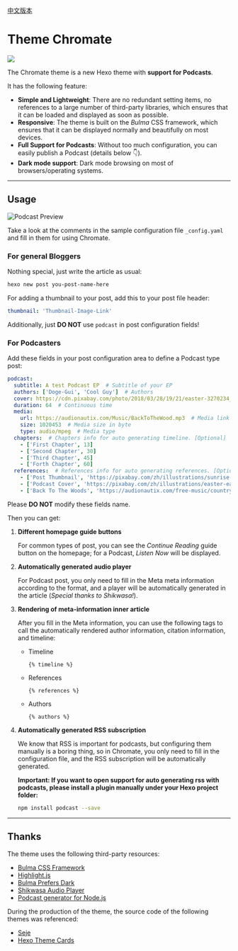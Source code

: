 [中文版本](https://github.com/guiqiqi/chromate/blob/main/readme-zh.md)

# Theme Chromate

![](https://github.com/guiqiqi/chromate/blob/main/figures/header.png?raw=true)

The Chromate theme is a new Hexo theme with **support for Podcasts**.

It has the following feature:
- **Simple and Lightweight**: There are no redundant setting items, no references to a large number of third-party libraries, which ensures that it can be loaded and displayed as soon as possible.
- **Responsive**: The theme is built on the *Bulma* CSS framework, which ensures that it can be displayed normally and beautifully on most devices.
- **Full Support for Podcasts**: Without too much configuration, you can easily publish a Podcast (details below 👇).
- **Dark mode support**: Dark mode browsing on most of browsers/operating systems.

---

## Usage

![Podcast Preview](https://github.com/guiqiqi/chromate/blob/main/figures/card.png?raw=true)

Take a look at the comments in the sample configuration file `_config.yaml` and fill in them for using Chromate.

### For general Bloggers

Nothing special, just write the article as usual:

```bash
hexo new post you-post-name-here
```

For adding a thumbnail to your post, add this to your post file header:

```yaml
thumbnail: 'Thumbnail-Image-Link'
```

Additionally, just **DO NOT** use `podcast` in post configuration fields!

### For Podcasters

Add these fields in your post configuration area to define a Podcast type post:

```yaml
podcast:
  subtitle: A test Podcast EP  # Subtitle of your EP
  authors: ['Doge-Gui', 'Cool Guy']  # Authors
  cover: https://cdn.pixabay.com/photo/2018/03/28/19/21/easter-3270234_1280.jpg  # Cover image will shown in web-audio-player
  duration: 64  # Continuous time
  media:
    url: https://audionautix.com/Music/BackToTheWood.mp3  # Media link
    size: 1020453  # Media size in byte
    type: audio/mpeg  # Media type
  chapters:  # Chapters info for auto generating timeline. [Optional]
    - ['First Chapter', 13]  
    - ['Second Chapter', 30]
    - ['Third Chapter', 45]
    - ['Forth Chapter', 60]
  references:  # References info for auto generating references. [Optional]
    - ['Post Thumbnail', 'https://pixabay.com/zh/illustrations/sunrise-ocean-ship-sun-sunset-5863751/']
    - ['Podcast Cover', 'https://pixabay.com/zh/illustrations/easter-easter-bunny-rabbit-ears-3270234/']
    - ['Back To The Woods', 'https://audionautix.com/free-music/country']
```

Please **DO NOT** modify these fields name.

Then you can get:

1. **Different homepage guide buttons**

    For common types of post, you can see the *Continue Reading* guide button on the homepage; for a Podcast, *Listen Now* will be displayed.

2. **Automatically generated audio player**

    For Podcast post, you only need to fill in the Meta meta information according to the format, and a player will be automatically generated in the article (*Special thanks to Shikwasa!*).

3. **Rendering of meta-information inner article**

    After you fill in the Meta information, you can use the following tags to call the automatically rendered author information, citation information, and timeline:

    - Timeline

        ```
        {% timeline %}
        ```

    - References

        ```
        {% references %}
        ```

    - Authors

        ```
        {% authors %}
        ```

4. **Automatically generated RSS subscription**

    We know that RSS is important for podcasts, but configuring them manually is a boring thing, so in Chromate, you only need to fill in the configuration file, and the RSS subscription will be automatically generated.

    **Important: If you want to open support for auto generating rss with podcasts, please install a plugin manually under your Hexo project folder:**

    ```bash
    npm install podcast --save
    ```

---

## Thanks

The theme uses the following third-party resources:

- [Bulma CSS Framework](https://bulma.io)
- [Highlight.js](https://highlightjs.org)
- [Bulma Prefers Dark](https://github.com/jloh/bulma-prefers-dark)
- [Shikwasa Audio Player](https://shikwasa.js.org)
- [Podcast generator for Node.js](https://github.com/maxnowack/node-podcast)

During the production of the theme, the source code of the following themes was referenced:

- [Seje](https://github.com/eatradish/Seje)
- [Hexo Theme Cards](https://github.com/ChrAlpha/hexo-theme-cards)

